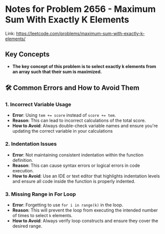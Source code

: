 # Notes for Problem 2656 - Maximum Sum With Exactly K Elements

Link: https://leetcode.com/problems/maximum-sum-with-exactly-k-elements/

## Key Concepts
- **The key concept of this problem is to select exactly k elements from an array such that their sum is maximized.**

## 🛠️ Common Errors and How to Avoid Them

### 1. Incorrect Variable Usage
- **Error**: Using `tem += score` instead of `score += tem`.
- **Reason**: This can lead to incorrect calculations of the total score.
- **How to Avoid**: Always double-check variable names and ensure you're updating the correct variable in your calculations

### 2. Indentation Issues
- **Error**: Not maintaining consistent indentation within the function definition.
- **Reason**: This can cause syntax errors or logical errors in code execution.
- **How to Avoid**: Use an IDE or text editor that highlights indentation levels and ensure all code inside the function is properly indented.

### 3. Missing Range in For Loop
- **Error**: Forgetting to use `for i in range(k)` in the loop.
- **Reason**: This will prevent the loop from executing the intended number of times to select `k` elements.
- **How to Avoid**: Always verify loop constructs and ensure they cover the desired range.
